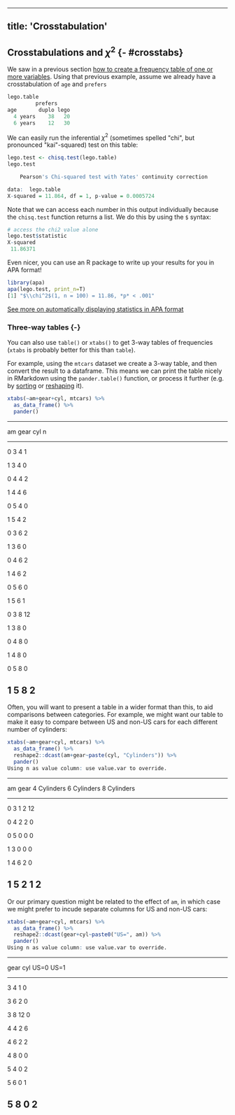 
---
title: 'Crosstabulation'
---







## Crosstabulations and $\chi^2$ {- #crosstabs}


We saw in a previous section [how to create a frequency table of one or more variables](#frequency-tables). Using that previous example, assume  we already have a crosstabulation of `age` and `prefers`




```r
lego.table
         prefers
age       duplo lego
  4 years    38   20
  6 years    12   30
```

We can easily run the inferential $\chi^2$ (sometimes spelled "chi", but pronounced "kai"-squared) test on this table:



```r
lego.test <- chisq.test(lego.table)
lego.test

	Pearson's Chi-squared test with Yates' continuity correction

data:  lego.table
X-squared = 11.864, df = 1, p-value = 0.0005724
```


Note that we can access each number in this output individually because the `chisq.test` function returns a list. We do this by using the `$` syntax:



```r
# access the chi2 value alone
lego.test$statistic
X-squared 
 11.86371 
```

Even nicer,  you can use an R package to write up your results for you in APA format!



```r
library(apa)
apa(lego.test, print_n=T)
[1] "$\\chi^2$(1, n = 100) = 11.86, *p* < .001"
```

[See more on automatically displaying statistics in APA format](#apa-output)



### Three-way tables {-}

You can also use `table()` or `xtabs()` to get 3-way tables of frequencies (`xtabs` is probably better for this than `table`). 

For example, using the `mtcars` dataset we create a 3-way table, and then convert the result to a dataframe. This means we can print the table nicely in RMarkdown using the `pander.table()` function, or process it further (e.g. by [sorting](#sorting) or [reshaping](#reshaping) it).


```r
xtabs(~am+gear+cyl, mtcars) %>%
  as_data_frame() %>% 
  pander()
```


----------------------
 am   gear   cyl   n  
---- ------ ----- ----
 0     3      4    1  

 1     3      4    0  

 0     4      4    2  

 1     4      4    6  

 0     5      4    0  

 1     5      4    2  

 0     3      6    2  

 1     3      6    0  

 0     4      6    2  

 1     4      6    2  

 0     5      6    0  

 1     5      6    1  

 0     3      8    12 

 1     3      8    0  

 0     4      8    0  

 1     4      8    0  

 0     5      8    0  

 1     5      8    2  
----------------------



Often, you will want to present a table in a wider format than this, to aid comparisons between categories. For example, we might want our table to make it easy to compare between US and non-US cars for each different number of cylinders:



```r
xtabs(~am+gear+cyl, mtcars) %>%
  as_data_frame() %>% 
  reshape2::dcast(am+gear~paste(cyl, "Cylinders")) %>% 
  pander()
Using n as value column: use value.var to override.
```


-----------------------------------------------------
 am   gear   4 Cylinders   6 Cylinders   8 Cylinders 
---- ------ ------------- ------------- -------------
 0     3          1             2            12      

 0     4          2             2             0      

 0     5          0             0             0      

 1     3          0             0             0      

 1     4          6             2             0      

 1     5          2             1             2      
-----------------------------------------------------



Or our primary question might be related to the effect of `am`, in which case we might prefer to incude separate columns for US and non-US cars:


```r
xtabs(~am+gear+cyl, mtcars) %>%
  as_data_frame() %>% 
  reshape2::dcast(gear+cyl~paste0("US=", am)) %>% 
  pander()
Using n as value column: use value.var to override.
```


--------------------------
 gear   cyl   US=0   US=1 
------ ----- ------ ------
  3      4     1      0   

  3      6     2      0   

  3      8     12     0   

  4      4     2      6   

  4      6     2      2   

  4      8     0      0   

  5      4     0      2   

  5      6     0      1   

  5      8     0      2   
--------------------------







